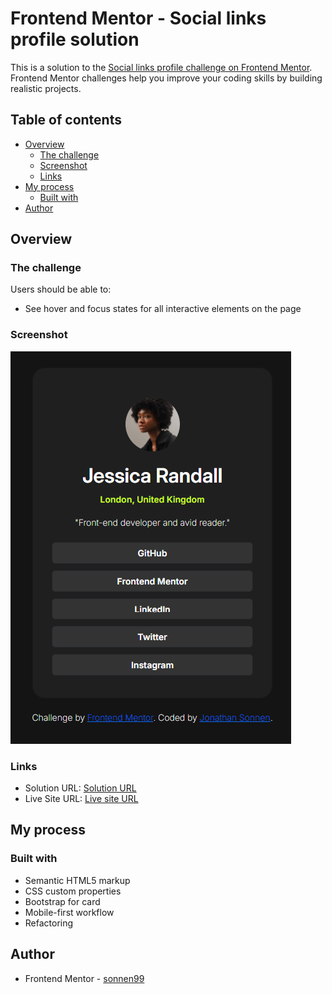 # Frontend Mentor - Social links profile solution

This is a solution to the [Social links profile challenge on Frontend Mentor](https://www.frontendmentor.io/challenges/social-links-profile-UG32l9m6dQ). Frontend Mentor challenges help you improve your coding skills by building realistic projects. 

## Table of contents

- [Overview](#overview)
  - [The challenge](#the-challenge)
  - [Screenshot](#screenshot)
  - [Links](#links)
- [My process](#my-process)
  - [Built with](#built-with)
- [Author](#author)



## Overview

### The challenge

Users should be able to:

- See hover and focus states for all interactive elements on the page

### Screenshot

![Screenshot](./assets/images/Screenshot.png)

### Links

- Solution URL: [Solution URL](https://www.frontendmentor.io/solutions/html-css-bootstrap-solution-s_tNCaxWhU)
- Live Site URL: [Live site URL](https://sonnen99.github.io/Challenge-social-links-profile-main/)

## My process

### Built with

- Semantic HTML5 markup
- CSS custom properties
- Bootstrap for card
- Mobile-first workflow
- Refactoring


## Author

- Frontend Mentor - [sonnen99](https://www.frontendmentor.io/profile/sonnen99)

